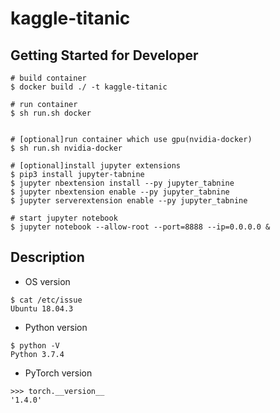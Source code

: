 # kaggle-titanic

## Getting Started for Developer
```
# build container
$ docker build ./ -t kaggle-titanic

# run container
$ sh run.sh docker


# [optional]run container which use gpu(nvidia-docker)
$ sh run.sh nvidia-docker

# [optional]install jupyter extensions
$ pip3 install jupyter-tabnine
$ jupyter nbextension install --py jupyter_tabnine
$ jupyter nbextension enable --py jupyter_tabnine
$ jupyter serverextension enable --py jupyter_tabnine

# start jupyter notebook
$ jupyter notebook --allow-root --port=8888 --ip=0.0.0.0 &
```

## Description
* OS version
```
$ cat /etc/issue
Ubuntu 18.04.3
```

* Python version
```
$ python -V
Python 3.7.4
```

* PyTorch version
```
>>> torch.__version__
'1.4.0'
```
